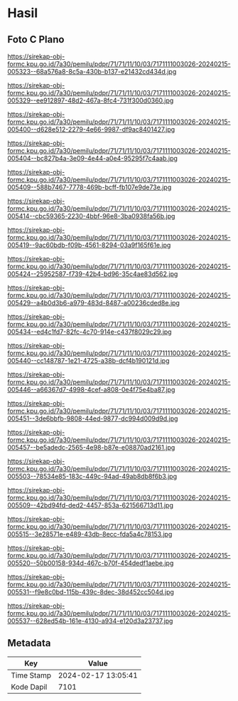 # Hasil

## Foto C Plano

https://sirekap-obj-formc.kpu.go.id/7a30/pemilu/pdpr/71/71/11/10/03/7171111003026-20240215-005323--68a576a8-8c5a-430b-b137-e21432cd434d.jpg

https://sirekap-obj-formc.kpu.go.id/7a30/pemilu/pdpr/71/71/11/10/03/7171111003026-20240215-005329--ee912897-48d2-467a-8fc4-731f300d0360.jpg

https://sirekap-obj-formc.kpu.go.id/7a30/pemilu/pdpr/71/71/11/10/03/7171111003026-20240215-005400--d628e512-2279-4e66-9987-df9ac8401427.jpg

https://sirekap-obj-formc.kpu.go.id/7a30/pemilu/pdpr/71/71/11/10/03/7171111003026-20240215-005404--bc827b4a-3e09-4e44-a0e4-95295f7c4aab.jpg

https://sirekap-obj-formc.kpu.go.id/7a30/pemilu/pdpr/71/71/11/10/03/7171111003026-20240215-005409--588b7467-7778-469b-bcff-fb107e9de73e.jpg

https://sirekap-obj-formc.kpu.go.id/7a30/pemilu/pdpr/71/71/11/10/03/7171111003026-20240215-005414--cbc59365-2230-4bbf-96e8-3ba0938fa56b.jpg

https://sirekap-obj-formc.kpu.go.id/7a30/pemilu/pdpr/71/71/11/10/03/7171111003026-20240215-005419--9ac60bdb-f09b-4561-8294-03a9f165f61e.jpg

https://sirekap-obj-formc.kpu.go.id/7a30/pemilu/pdpr/71/71/11/10/03/7171111003026-20240215-005424--25952587-f739-42b4-bd96-35c4ae83d562.jpg

https://sirekap-obj-formc.kpu.go.id/7a30/pemilu/pdpr/71/71/11/10/03/7171111003026-20240215-005429--a4b0d3b6-a979-483d-8487-a00236cded8e.jpg

https://sirekap-obj-formc.kpu.go.id/7a30/pemilu/pdpr/71/71/11/10/03/7171111003026-20240215-005434--ed4c1fd7-82fc-4c70-914e-c437f8029c29.jpg

https://sirekap-obj-formc.kpu.go.id/7a30/pemilu/pdpr/71/71/11/10/03/7171111003026-20240215-005440--cc148787-1e21-4725-a38b-dcf4b190121d.jpg

https://sirekap-obj-formc.kpu.go.id/7a30/pemilu/pdpr/71/71/11/10/03/7171111003026-20240215-005446--a66367d7-4998-4cef-a808-0e4f75e4ba87.jpg

https://sirekap-obj-formc.kpu.go.id/7a30/pemilu/pdpr/71/71/11/10/03/7171111003026-20240215-005451--3de6bbfb-9808-44ed-9877-dc994d009d9d.jpg

https://sirekap-obj-formc.kpu.go.id/7a30/pemilu/pdpr/71/71/11/10/03/7171111003026-20240215-005457--be5adedc-2565-4e98-b87e-e08870ad2161.jpg

https://sirekap-obj-formc.kpu.go.id/7a30/pemilu/pdpr/71/71/11/10/03/7171111003026-20240215-005503--78534e85-183c-449c-94ad-49ab8db8f6b3.jpg

https://sirekap-obj-formc.kpu.go.id/7a30/pemilu/pdpr/71/71/11/10/03/7171111003026-20240215-005509--42bd94fd-ded2-4457-853a-621566713d11.jpg

https://sirekap-obj-formc.kpu.go.id/7a30/pemilu/pdpr/71/71/11/10/03/7171111003026-20240215-005515--3e28571e-e489-43db-8ecc-fda5a4c78153.jpg

https://sirekap-obj-formc.kpu.go.id/7a30/pemilu/pdpr/71/71/11/10/03/7171111003026-20240215-005520--50b00158-934d-467c-b70f-454dedf1aebe.jpg

https://sirekap-obj-formc.kpu.go.id/7a30/pemilu/pdpr/71/71/11/10/03/7171111003026-20240215-005531--f9e8c0bd-115b-439c-8dec-38d452cc504d.jpg

https://sirekap-obj-formc.kpu.go.id/7a30/pemilu/pdpr/71/71/11/10/03/7171111003026-20240215-005537--628ed54b-161e-4130-a934-e120d3a23737.jpg


## Metadata

| Key        | Value               |
| ---------- | ------------------- |
| Time Stamp | 2024-02-17 13:05:41 |
| Kode Dapil | 7101                |



